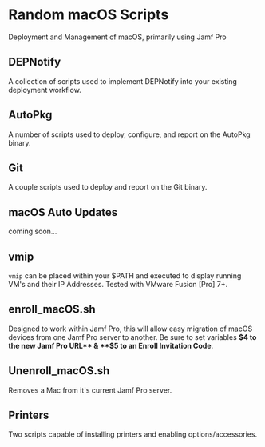 # Random macOS Scripts
Deployment and Management of macOS, primarily using Jamf Pro

## DEPNotify
A collection of scripts used to implement DEPNotify into your existing deployment workflow.

## AutoPkg
A number of scripts used to deploy, configure, and report on the AutoPkg binary.

## Git
A couple scripts used to deploy and report on the Git binary.

## macOS Auto Updates
coming soon...

## vmip
`vmip` can be placed within your $PATH and executed to display running VM's and their IP Addresses.  Tested with VMware Fusion [Pro] 7+.

## enroll_macOS.sh
Designed to work within Jamf Pro, this will allow easy migration of macOS devices from one Jamf Pro server to another. Be sure to set variables **$4 to the new Jamf Pro URL** & **$5 to an Enroll Invitation Code**.

## Unenroll_macOS.sh
Removes a Mac from it's current Jamf Pro server.

## Printers
Two scripts capable of installing printers and enabling options/accessories.

